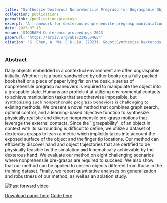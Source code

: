 ```yaml
---
title: "Synthesize Dexterous Nonprehensile Pregrasp for Ungraspable Objects"
collection: publications
permalink: /publication/pregrasp
excerpt: 'A framework for dexterous nonprehensile pregrasp manipulation for initially occluded ungraspable objects'
date: 2023-07-15
venue: 'SIGGRAPH Conference proceedings 2023'
paperurl: 'https://arxiv.org/abs/2305.04654'
citation: 'S. Chen, A. Wu, C.K Liu. (2023). &quot;Synthesize Dexterous Nonprehensile Pregrasp for Ungraspable Objects. &quot; <i>SIGGRAPH</i>.'
---
```

### Abstract
Daily objects embedded in a contextual environment are often ungraspable initially. Whether it is a book sandwiched by other books on a fully packed bookshelf or a piece of paper lying flat on the desk, a series of nonprehensile pregrasp maneuvers is required to manipulate the object into a graspable state. Humans are proficient at utilizing environmental contacts to achieve manipulation tasks that are otherwise impossible, but synthesizing such nonprehensile pregrasp behaviors is challenging to existing methods. We present a novel method that combines graph search, optimal control, and a learning-based objective function to synthesize physically realistic and diverse nonprehensile pre-grasp motions that leverage the external contacts. Since the ``graspability'' of an object in context with its surrounding is difficult to define, we utilize a dataset of dexterous grasps to learn a metric which implicitly takes into account the exposed surface of the object and the finger tip locations. Our method can efficiently discover hand and object trajectories that are certified to be physically feasible by the simulation and kinematically achievable by the dexterous hand. We evaluate our method on eight challenging scenarios where nonprehensile pre-grasps are required to succeed. We also show that our method can be applied to unseen objects different from those in the training dataset. Finally, we report quantitative analyses on generalization and robustness of our method, as well as an ablation study.

![Fast forward video](/images/pregrasp.gif)

[Download paper here](https://arxiv.org/abs/2305.04654)
[Code here](https://github.com/Ericcsr/synthesize_pregrasp)